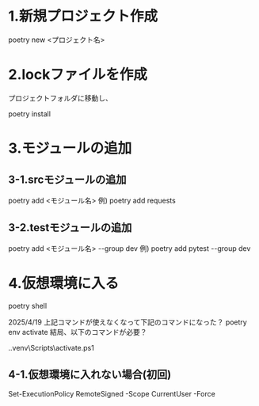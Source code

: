 # 1.新規プロジェクト作成

poetry new <プロジェクト名>

# 2.lockファイルを作成
プロジェクトフォルダに移動し、

poetry install

# 3.モジュールの追加

## 3-1.srcモジュールの追加
 poetry add <モジュール名>
 例) poetry add requests

## 3-2.testモジュールの追加
 poetry add <モジュール名> --group dev
 例) poetry add pytest --group dev

 # 4.仮想環境に入る
 poetry shell
 
 2025/4/19 上記コマンドが使えなくなって下記のコマンドになった？
poetry env activate
結局、以下のコマンドが必要？

.\.venv\Scripts\activate.ps1 

 ## 4-1.仮想環境に入れない場合(初回)
 Set-ExecutionPolicy RemoteSigned -Scope CurrentUser -Force